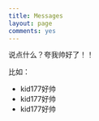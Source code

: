 ```yaml
---
title: Messages
layout: page
comments: yes
---
```


说点什么？夸我帅好了！！

比如：

* kid177好帅
* kid177好帅
* kid177好帅
